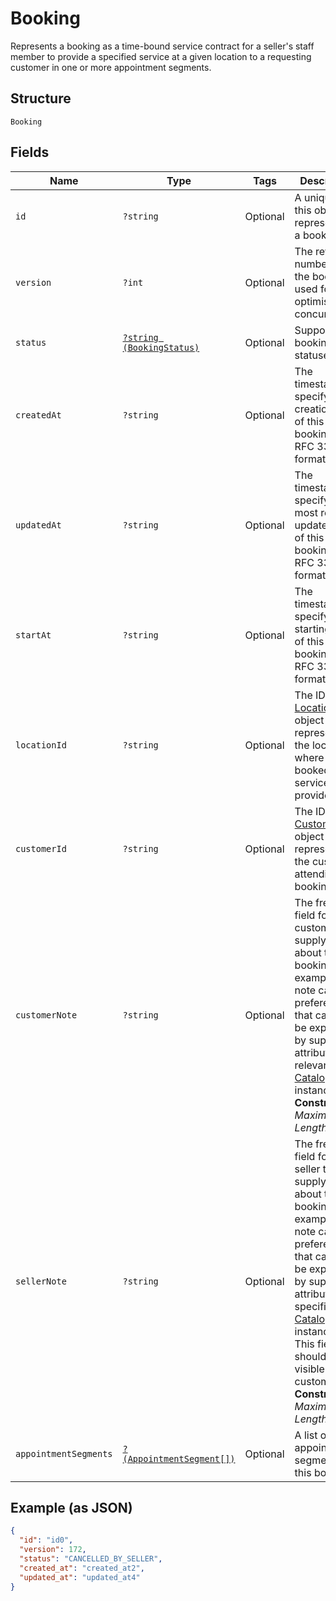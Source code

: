 
# Booking

Represents a booking as a time-bound service contract for a seller's staff member to provide a specified service
at a given location to a requesting customer in one or more appointment segments.

## Structure

`Booking`

## Fields

| Name | Type | Tags | Description | Getter | Setter |
|  --- | --- | --- | --- | --- | --- |
| `id` | `?string` | Optional | A unique ID of this object representing a booking. | getId(): ?string | setId(?string id): void |
| `version` | `?int` | Optional | The revision number for the booking used for optimistic concurrency. | getVersion(): ?int | setVersion(?int version): void |
| `status` | [`?string (BookingStatus)`](/doc/models/booking-status.md) | Optional | Supported booking statuses. | getStatus(): ?string | setStatus(?string status): void |
| `createdAt` | `?string` | Optional | The timestamp specifying the creation time of this booking, in RFC 3339 format. | getCreatedAt(): ?string | setCreatedAt(?string createdAt): void |
| `updatedAt` | `?string` | Optional | The timestamp specifying the most recent update time of this booking, in RFC 3339 format. | getUpdatedAt(): ?string | setUpdatedAt(?string updatedAt): void |
| `startAt` | `?string` | Optional | The timestamp specifying the starting time of this booking, in RFC 3339 format. | getStartAt(): ?string | setStartAt(?string startAt): void |
| `locationId` | `?string` | Optional | The ID of the [Location](/doc/models/location.md) object representing the location where the booked service is provided. | getLocationId(): ?string | setLocationId(?string locationId): void |
| `customerId` | `?string` | Optional | The ID of the [Customer](/doc/models/customer.md) object representing the customer attending this booking | getCustomerId(): ?string | setCustomerId(?string customerId): void |
| `customerNote` | `?string` | Optional | The free-text field for the customer to supply notes about the booking. For example, the note can be preferences that cannot be expressed by supported attributes of a relevant [CatalogObject](/doc/models/catalog-object.md) instance.<br>**Constraints**: *Maximum Length*: `4096` | getCustomerNote(): ?string | setCustomerNote(?string customerNote): void |
| `sellerNote` | `?string` | Optional | The free-text field for the seller to supply notes about the booking. For example, the note can be preferences that cannot be expressed by supported attributes of a specific [CatalogObject](/doc/models/catalog-object.md) instance.<br>This field should not be visible to customers.<br>**Constraints**: *Maximum Length*: `4096` | getSellerNote(): ?string | setSellerNote(?string sellerNote): void |
| `appointmentSegments` | [`?(AppointmentSegment[])`](/doc/models/appointment-segment.md) | Optional | A list of appointment segments for this booking. | getAppointmentSegments(): ?array | setAppointmentSegments(?array appointmentSegments): void |

## Example (as JSON)

```json
{
  "id": "id0",
  "version": 172,
  "status": "CANCELLED_BY_SELLER",
  "created_at": "created_at2",
  "updated_at": "updated_at4"
}
```


